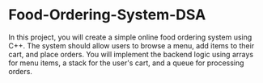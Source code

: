 # Food-Ordering-System-DSA
In this project, you will create a simple online food ordering system using C++. The system should allow users to browse a menu, add items to their cart, and place orders. You will implement the backend logic using arrays for menu items, a stack for the user's cart, and a queue for processing orders.
